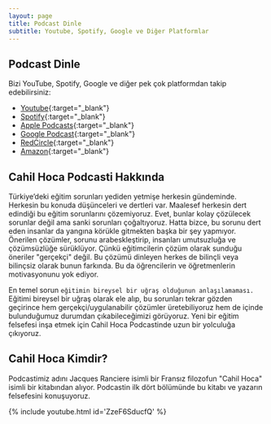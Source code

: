 ```yaml
---
layout: page
title: Podcast Dinle
subtitle: Youtube, Spotify, Google ve Diğer Platformlar
---
```

## Podcast Dinle

Bizi YouTube, Spotify, Google ve diğer pek çok platformdan takip edebilirsiniz:

- [Youtube](https://www.youtube.com/channel/UCPzd7JNfYbiT3fFiaf8b-0g){:target="_blank"}
- [Spotify](https://open.spotify.com/show/1hc8OLU3PLTBoQmRUxMp7n){:target="_blank"}
- [Apple Podcasts](https://podcasts.apple.com/us/podcast/cahil-hoca/id1581270250){:target="_blank"}
- [Google Podcast](https://podcasts.google.com/feed/aHR0cHM6Ly9mZWVkcy5yZWRjaXJjbGUuY29tL2IzMzdjM2NiLTlmYzgtNDMyOC04ODA1LWY3OTYxNWJhOWE1ZA){:target="_blank"}
- [RedCircle](https://app.redcircle.com/shows/b337c3cb-9fc8-4328-8805-f79615ba9a5d){:target="_blank"}
- [Amazon](https://www.amazon.com/item_name/dp/B08K58KMT7){:target="_blank"}

## Cahil Hoca Podcasti Hakkında

Türkiye’deki eğitim sorunları yediden yetmişe herkesin gündeminde. Herkesin bu konuda düşünceleri ve dertleri var. Maalesef herkesin dert edindiği bu eğitim sorunlarını çözemiyoruz. Evet, bunlar kolay çözülecek sorunlar değil ama sanki sorunları çoğaltıyoruz. Hatta bizce, bu sorunu dert eden insanlar da yangına körükle gitmekten başka bir şey yapmıyor. Önerilen çözümler, sorunu arabeskleştirip, insanları umutsuzluğa ve çözümsüzlüğe sürüklüyor. Çünkü eğitimcilerin çözüm olarak sunduğu öneriler "gerçekçi" değil. Bu çözümü dinleyen herkes de bilinçli veya bilinçsiz olarak bunun farkında. Bu da öğrencilerin ve öğretmenlerin motivasyonunu yok ediyor.

En temel sorun `eğitimin bireysel bir uğraş olduğunun anlaşılamaması.` Eğitimi bireysel bir uğraş olarak ele alıp, bu sorunları tekrar gözden geçirince hem gerçekçi/uygulanabilir çözümler üretebiliyoruz hem de içinde bulunduğumuz durumdan çıkabileceğimizi görüyoruz. Yeni bir eğitim felsefesi inşa etmek için Cahil Hoca Podcastinde uzun bir yolculuğa çıkıyoruz. 

## Cahil Hoca Kimdir?

Podcastimiz adını Jacques Ranciere isimli bir Fransız filozofun "Cahil Hoca" isimli bir kitabından alıyor. Podcastin ilk dört bölümünde bu kitabı ve yazarın felsefesini konuşuyoruz.

{% include youtube.html id='ZzeF6SducfQ' %}
